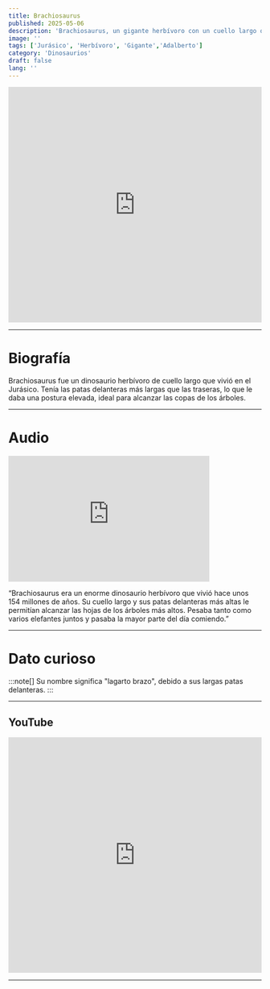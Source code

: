 ```yaml
---
title: Brachiosaurus
published: 2025-05-06
description: 'Brachiosaurus, un gigante herbívoro con un cuello largo que le permitía alcanzar los árboles más altos.'
image: ''
tags: ['Jurásico', 'Herbívoro', 'Gigante','Adalberto']
category: 'Dinosaurios'
draft: false 
lang: ''
---
```

<iframe width="100%" height="468" src="https://drive.google.com/file/d/1eG7HbXwBfmz3-pL2Ec3oZgwTdZxkqvwj/preview" frameborder="0" allowfullscreen></iframe>

---

# Biografía

Brachiosaurus fue un dinosaurio herbívoro de cuello largo que vivió en el Jurásico. Tenía las patas delanteras más largas que las traseras, lo que le daba una postura elevada, ideal para alcanzar las copas de los árboles.

---

# Audio

<iframe width="400" height="250" src="https://drive.google.com/file/d/1-LcrSI54j2jVEYq4t3cxLDNlOY-EUV39/preview" frameborder="0" allowfullscreen></iframe>

“Brachiosaurus era un enorme dinosaurio herbívoro que vivió hace unos 154 millones de años. Su cuello largo y sus patas delanteras más altas le permitían alcanzar las hojas de los árboles más altos. Pesaba tanto como varios elefantes juntos y pasaba la mayor parte del día comiendo.”

---

# Dato curioso
:::note[]
Su nombre significa "lagarto brazo", debido a sus largas patas delanteras.
:::

---
## YouTube

<iframe width="100%" height="468" src="https://www.youtube.com/embed/XQvlfSMLAnc" title="YouTube video player" frameborder="0" allow="accelerometer; autoplay; clipboard-write; encrypted-media; gyroscope; picture-in-picture; web-share" allowfullscreen></iframe>

---
